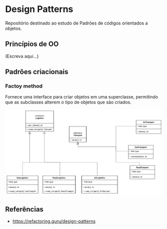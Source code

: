 
# Design Patterns

Repositório destinado ao estudo de Padrões de códigos orientados a objetos.


## Princípios de OO

(Escreva aqui...)


## Padrões criacionais 

### Factoy method

Fornece uma interface para criar objetos em uma superclasse, permitindo que as subclasses alterem o tipo de objetos que são criados.

!['factory_method'](creational/factory_method/factory.png)


## Referências

- https://refactoring.guru/design-patterns